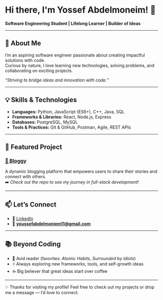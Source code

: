 # Hi there, I'm Yossef Abdelmoneim! 👋  

**Software Engineering Student | Lifelong Learner | Builder of Ideas**  

---

## 🌟 About Me  
I’m an aspiring software engineer passionate about creating impactful solutions with code.  
Curious by nature, I love learning new technologies, solving problems, and collaborating on exciting projects.  

_“Striving to bridge ideas and innovation with code.”_  

---

## 💡 Skills & Technologies  

- **Languages:** Python, JavaScript (ES6+), C++, Java, SQL  
- **Frameworks & Libraries:** React, Node.js, Express  
- **Databases:** PostgreSQL, MySQL  
- **Tools & Practices:** Git & GitHub, Postman, Agile, REST APIs  

---

## 🚀 Featured Project  

### [📖 Bloggy](https://github.com/yossefabdelmoneim/Bloggy)  
A dynamic blogging platform that empowers users to share their stories and connect with others.  
➡️ _Check out the repo to see my journey in full-stack development!_  

---

## 📫 Let’s Connect  

- 💼 [LinkedIn](https://www.linkedin.com/in/yossef-abdelmoneim-aa9774287)  
- 📧 **youssefabdelmoniem11@gmail.com**  

---

## 📚 Beyond Coding  

- 📖 Avid reader (favorites: *Atomic Habits*, *Surrounded by Idiots*)  
- ⚡ Always exploring new frameworks, tools, and self-growth ideas  
- ☕ Big believer that great ideas start over coffee  

---

✨ Thanks for visiting my profile! Feel free to check out my projects or drop me a message — I’d love to connect.  
